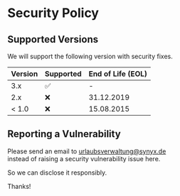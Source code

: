 # Security Policy

## Supported Versions

We will support the following version with security fixes.

| Version | Supported          | End of Life (EOL) |
| ------- | ------------------ | ----------------- |
| 3.x     | :white_check_mark: | -                 |
| 2.x     | :x:                | 31.12.2019        |
| < 1.0   | :x:                | 15.08.2015        |


## Reporting a Vulnerability

Please send an email to [urlaubsverwaltung@synyx.de](mailto:urlaubsverwaltung@synyx.de)  
instead of raising a security vulnerability issue here.

So we can disclose it responsibly.

Thanks!

